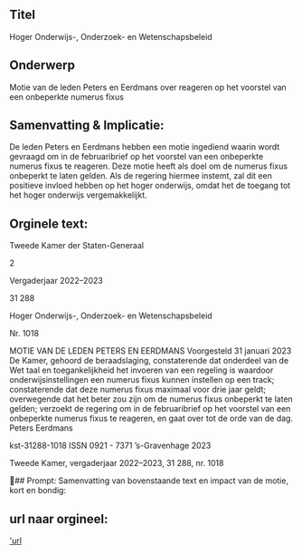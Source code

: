 ## Titel
Hoger Onderwijs-, Onderzoek- en Wetenschapsbeleid
## Onderwerp
Motie van de leden Peters en Eerdmans over reageren op het voorstel van een onbeperkte numerus fixus
## Samenvatting & Implicatie:

De leden Peters en Eerdmans hebben een motie ingediend waarin wordt gevraagd om in de februaribrief op het voorstel van een onbeperkte numerus fixus te reageren. Deze motie heeft als doel om de numerus fixus onbeperkt te laten gelden. Als de regering hiermee instemt, zal dit een positieve invloed hebben op het hoger onderwijs, omdat het de toegang tot het hoger onderwijs vergemakkelijkt.
## Orginele text:


Tweede Kamer der Staten-Generaal

2

Vergaderjaar 2022–2023

31 288

Hoger Onderwijs-, Onderzoek- en
Wetenschapsbeleid

Nr. 1018

MOTIE VAN DE LEDEN PETERS EN EERDMANS
Voorgesteld 31 januari 2023
De Kamer,
gehoord de beraadslaging,
constaterende dat onderdeel van de Wet taal en toegankelijkheid het
invoeren van een regeling is waardoor onderwijsinstellingen een numerus
fixus kunnen instellen op een track;
constaterende dat deze numerus fixus maximaal voor drie jaar geldt;
overwegende dat het beter zou zijn om de numerus fixus onbeperkt te
laten gelden;
verzoekt de regering om in de februaribrief op het voorstel van een
onbeperkte numerus fixus te reageren,
en gaat over tot de orde van de dag.
Peters
Eerdmans

kst-31288-1018
ISSN 0921 - 7371
’s-Gravenhage 2023

Tweede Kamer, vergaderjaar 2022–2023, 31 288, nr. 1018

## Prompt:
Samenvatting van bovenstaande text en impact van de motie, kort en bondig:

## url naar orgineel:
['url](https://gegevensmagazijn.tweedekamer.nl/OData/v4/2.0/Document(54912176-4728-4aa8-bb34-c90f6d05c63d)/resource)
